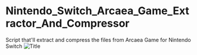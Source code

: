 # Nintendo_Switch_Arcaea_Game_Extractor_And_Compressor
Script that'll extract and compress the files from Arcaea Game for Nintendo Switch
![Title](https://github.com/MrVtR/Nintendo_Switch_Arcaea_Game_Extractor_Compressor/blob/main/Arcaea_output/startup/startup/title.png)

